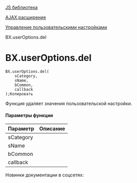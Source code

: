 [JS библиотека](/api_help/js_lib/index.php)

[AJAX расширение](/api_help/js_lib/ajax/index.php)

[Управление пользовательскими настройками](/api_help/js_lib/ajax/control_user_setting/index.php)

BX.userOptions.del

BX.userOptions.del
==================

```
BX.userOptions.del(
	sCategory,   
	sName,
	bCommon,
	callback
);Копировать
```

Функция удаляет значения пользовательской настройки.

#### Параметры функции

| Параметр | Описание |
| --- | --- |
| sCategory |  |
| sName |  |
| bCommon |  |
| callback |  |

Новинки документации в соцсетях: